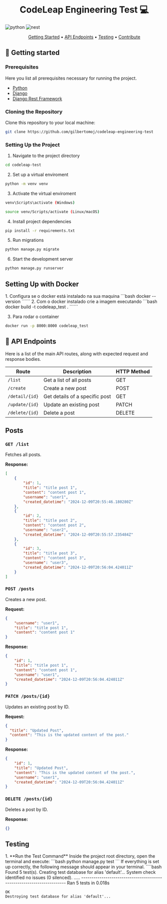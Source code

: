 [PYTHON_BADGE]: https://img.shields.io/badge/python-fff?style=for-the-badge&logo=python
[DJANGO_BADGE]: https://img.shields.io/badge/django-092E20?style=for-the-badge&logo=django

<h1 align="center" style="font-weight: bold;"> CodeLeap Engineering Test 💻</h1>

![python][PYTHON_BADGE]
![nest][DJANGO_BADGE]

<p align="center">
 <a href="#started">Getting Started</a> • 
  <a href="#routes">API Endpoints</a> •
 <a href="#testing">Testing</a> • 
 <a href="#contribute">Contribute</a>
</p>

<h2 id="started">🚀 Getting started</h2>

<h3>Prerequisites</h3>

Here you list all prerequisites necessary for running the project.

- [Python](https://www.python.org)
- [Django](https://www.djangoproject.com)
- [Django Rest Framework](https://www.django-rest-framework.org)
<h3>Cloning the Repository</h3>

Clone this repository to your local machine:

```bash
git clone https://github.com/gilbertomoj/codeleap-engineering-test
```

<h3 id="setting">Setting Up the Project</h3>

1. Navigate to the project directory
```bash
cd codeleap-test
``````
2. Set up a virtual enviroment
```bash
python -m venv venv
``````
3. Activate the virtual enviroment
```bash
venv\Scripts\activate (Windows)

source venv/Scripts/activate (Linux/macOS)
``````
4. Install project dependencies
```bash
pip install -r requirements.txt
``````
5. Run migrations
```bash
python manage.py migrate
``````
6. Start the development server
```bash
python manage.py runserver
``````

<h2 id="setting-docker">Setting Up with Docker</h2>
1. Configura se o docker está instalado na sua maquina 
```bash
docker --version
``````
2. Com o docker instalado crie a imagem executando
```bash
docker build -t codeleap_test .
``````

3. Para rodar o container
```bash
docker run -p 8000:8000 codeleap_test
``````

<h2 id="routes">📍 API Endpoints</h2>

Here is a list of the main API routes, along with expected request and response bodies.

| Route          | Description                                        | HTTP Method |
|----------------|----------------------------------------------------|-------------|
| `/list`        | Get a list of all posts                           | GET         |
| `/create`      | Create a new post                                 | POST        |
| `/detail/{id}` | Get details of a specific post                    | GET         |
| `/update/{id}` | Update an existing post                           | PATCH       |
| `/delete/{id}` | Delete a post                                     | DELETE      |


## Posts

### `GET /list`
Fetches all posts.

**Response:**
```json
[
    {
        "id": 1,
        "title": "title post 1",
        "content": "content post 1",
        "username": "user1",
        "created_datetime": "2024-12-09T20:55:46.180280Z"
    },
    {
        "id": 2,
        "title": "title post 2",
        "content": "content post 2",
        "username": "user2",
        "created_datetime": "2024-12-09T20:55:57.235484Z"
    },
    {
        "id": 3,
        "title": "title post 3",
        "content": "content post 3",
        "username": "user3",
        "created_datetime": "2024-12-09T20:56:04.424011Z"
    }
]
```

### `POST /posts`
Creates a new post.

**Request:**
```json
{
    "username": "user1",
    "title": "title post 1",
    "content": "content post 1"
}
```

**Response:**
```json
{
    "id": 1,
    "title": "title post 1",
    "content": "content post 1",
    "username": "user1",
    "created_datetime": "2024-12-09T20:56:04.424011Z"
}
```

### `PATCH /posts/{id}`
Updates an existing post by ID.

**Request:**
```json
{
  "title": "Updated Post",
  "content": "This is the updated content of the post."
}
```

**Response:**
```json
{
    "id": 1,
    "title": "Updated Post",
    "content": "This is the updated content of the post.",
    "username": "user1",
    "created_datetime": "2024-12-09T20:56:04.424011Z"
}
```

### `DELETE /posts/{id}`
Deletes a post by ID.

**Response:**
```json
{}
```
<h2 id="testing">Testing</h2>
1. **Run the Test Command**  
   Inside the project root directory, open the terminal and execute:  
   ```bash
   python manage.py test
   ```
    If everything is set up correctly, the following message should appear in your terminal.
   ````bash
    Found 5 test(s).
    Creating test database for alias 'default'...
    System check identified no issues (0 silenced).
    .....
    ----------------------------------------------------------------------
    Ran 5 tests in 0.018s
    
    OK
    Destroying test database for alias 'default'...

   ````